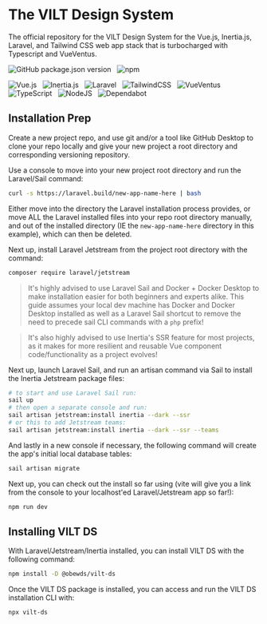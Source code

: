 # The VILT Design System
The official repository for the VILT Design System for the Vue.js, Inertia.js, Laravel, and Tailwind CSS web app stack that is turbocharged with Typescript and VueVentus.

![GitHub package.json version](https://img.shields.io/github/package-json/v/obewds/vilt-ds?label=Github&logo=github&style=for-the-badge) &nbsp; ![npm](https://img.shields.io/npm/v/@obewds/vilt-ds?color=%23cc3534&logo=npm&style=for-the-badge)



![Vue.js](https://img.shields.io/badge/vue.js-%2335495e.svg?style=for-the-badge&logo=vuedotjs&logoColor=%234FC08D) &nbsp; ![Inertia.js](https://img.shields.io/badge/inertia.js-%239553E9.svg?style=for-the-badge&logo=inertia&logoColor=%23ffffff) &nbsp; ![Laravel](https://img.shields.io/badge/laravel-%23FF2D20.svg?style=for-the-badge&logo=laravel&logoColor=%23ffffff) &nbsp; ![TailwindCSS](https://img.shields.io/badge/tailwindcss-%2338B2AC.svg?style=for-the-badge&logo=tailwind-css&logoColor=white) &nbsp; ![VueVentus](https://img.shields.io/badge/vueventus-%2335495e.svg?style=for-the-badge&logo=vuedotjs&logoColor=%234FC08D) &nbsp; ![TypeScript](https://img.shields.io/badge/typescript-%23007ACC.svg?style=for-the-badge&logo=typescript&logoColor=white) &nbsp; ![NodeJS](https://img.shields.io/badge/node.js-6DA55F?style=for-the-badge&logo=node.js&logoColor=white) &nbsp; ![Dependabot](https://img.shields.io/badge/dependabot-025E8C?style=for-the-badge&logo=dependabot&logoColor=white)


## Installation Prep

Create a new project repo, and use git and/or a tool like GitHub Desktop to clone your repo locally and give your new project a root directory and corresponding versioning repository.

Use a console to move into your new project root directory and run the Laravel/Sail command:

```bash
curl -s https://laravel.build/new-app-name-here | bash
```

Either move into the directory the Laravel installation process provides, or move ALL the Laravel installed files into your repo root directory manually, and out of the installed directory (IE the `new-app-name-here` directory in this example), which can then be deleted.

Next up, install Laravel Jetstream from the project root directory with the command:

```bash
composer require laravel/jetstream
```

> It's highly advised to use Laravel Sail and Docker + Docker Desktop to make installation easier for both beginners and experts alike. This guide assumes your local dev machine has Docker and Docker Desktop installed as well as a Laravel Sail shortcut to remove the need to precede sail CLI commands with a `php` prefix!

> It's also highly advised to use Inertia's SSR feature for most projects, as it makes for more resilient and reusable Vue component code/functionality as a project evolves!

Next up, launch Laravel Sail, and run an artisan command via Sail to install the Inertia Jetstream package files:

```bash
# to start and use Laravel Sail run:
sail up
# then open a separate console and run:
sail artisan jetstream:install inertia --dark --ssr
# or this to add Jetstream teams:
sail artisan jetstream:install inertia --dark --ssr --teams
```

And lastly in a new console if necessary, the following command will create the app's initial local database tables:

```bash
sail artisan migrate
```

Next up, you can check out the install so far using (vite will give you a link from the console to your localhost'ed Laravel/Jetstream app so far!):

```bash
npm run dev
```


## Installing VILT DS

With Laravel/Jetstream/Inertia installed, you can install VILT DS with the following command:

```bash
npm install -D @obewds/vilt-ds
```

Once the VILT DS package is installed, you can access and run the VILT DS installation CLI with:

```bash
npx vilt-ds
```


